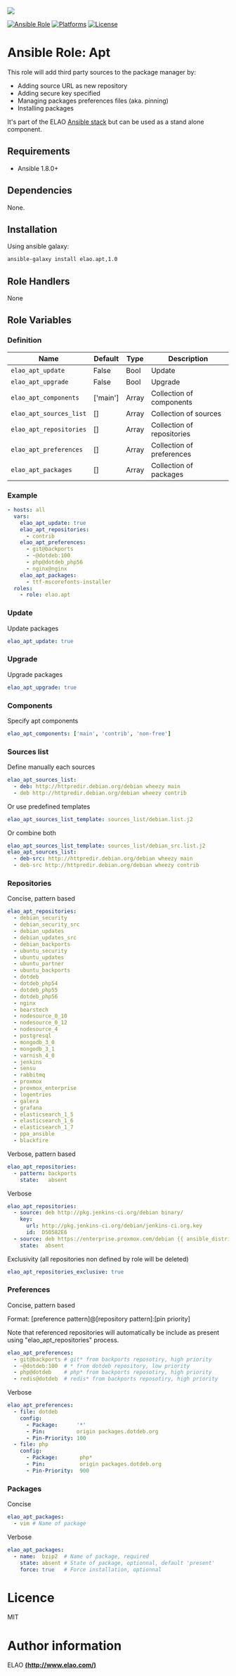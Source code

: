 <img src="http://www.elao.com/images/corpo/logo_red_small.png"/>

[![Ansible Role](https://img.shields.io/ansible/role/5533.svg?style=plastic)](https://galaxy.ansible.com/list#/roles/5533) [![Platforms](https://img.shields.io/badge/platforms-debian-lightgrey.svg?style=plastic)](#) [![License](http://img.shields.io/:license-mit-lightgrey.svg?style=plastic)](#)

# Ansible Role: Apt

This role will add third party sources to the package manager by:
- Adding source URL as new repository
- Adding secure key specified
- Managing packages preferences files (aka. pinning)
- Installing packages

It's part of the ELAO <a href="http://www.manalas.com" target="_blank">Ansible stack</a> but can be used as a stand alone component.

## Requirements

- Ansible 1.8.0+

## Dependencies

None.

## Installation

Using ansible galaxy:

```bash
ansible-galaxy install elao.apt,1.0
```

## Role Handlers

None

## Role Variables

### Definition

| Name                    | Default  | Type  | Description                |
| ----------------------- | -------- | ----- | -------------------------- |
| `elao_apt_update`       | False    | Bool  | Update                     |
| `elao_apt_upgrade`      | False    | Bool  | Upgrade                    |
| `elao_apt_components`   | ['main'] | Array | Collection of components   |
| `elao_apt_sources_list` | []       | Array | Collection of sources      |
| `elao_apt_repositories` | []       | Array | Collection of repositories |
| `elao_apt_preferences`  | []       | Array | Collection of preferences  |
| `elao_apt_packages`     | []       | Array | Collection of packages     |

### Example

```yaml
- hosts: all
  vars:
    elao_apt_update: true
    elao_apt_repositories:
      - contrib
    elao_apt_preferences:
      - git@backports
      - ~@dotdeb:100
      - php@dotdeb_php56
      - nginx@nginx
    elao_apt_packages:
      - ttf-mscorefonts-installer
  roles:
    - role: elao.apt
```

### Update

Update packages

```yaml
elao_apt_update: true
```

### Upgrade

Upgrade packages

```yaml
elao_apt_upgrade: true
```

### Components

Specify apt components

```yaml
elao_apt_components: ['main', 'contrib', 'non-free']
```

### Sources list

Define manually each sources

```yaml
elao_apt_sources_list:
  - deb: http://httpredir.debian.org/debian wheezy main
  - deb http://httpredir.debian.org/debian wheezy contrib
```

Or use predefined templates

```yaml
elao_apt_sources_list_template: sources_list/debian.list.j2
```

Or combine both

```yaml
elao_apt_sources_list_template: sources_list/debian_src.list.j2
elao_apt_sources_list:
  - deb-src: http://httpredir.debian.org/debian wheezy main
  - deb-src http://httpredir.debian.org/debian wheezy contrib
```

### Repositories

Concise, pattern based

```yaml
elao_apt_repositories:
  - debian_security
  - debian_security_src
  - debian_updates
  - debian_updates_src
  - debian_backports
  - ubuntu_security
  - ubuntu_updates
  - ubuntu_partner
  - ubuntu_backports
  - dotdeb
  - dotdeb_php54
  - dotdeb_php55
  - dotdeb_php56
  - nginx
  - bearstech
  - nodesource_0_10
  - nodesource_0_12
  - nodesource_4
  - postgresql
  - mongodb_3_0
  - mongodb_3_1
  - varnish_4_0
  - jenkins
  - sensu
  - rabbitmq
  - proxmox
  - proxmox_enterprise
  - logentries
  - galera
  - grafana
  - elasticsearch_1_5
  - elasticsearch_1_6
  - elasticsearch_1_7
  - ppa_ansible
  - blackfire
```

Verbose, pattern based

```yaml
elao_apt_repositories:
  - pattern: backports
    state:   absent
```

Verbose

```yaml
elao_apt_repositories:
  - source: deb http://pkg.jenkins-ci.org/debian binary/
    key:
      url: http://pkg.jenkins-ci.org/debian/jenkins-ci.org.key
      id:  D50582E6
  - source: deb https://enterprise.proxmox.com/debian {{ ansible_distribution_release }} pve-enterprise
    state:  absent
```

Exclusivity (all repositories non defined by role will be deleted)

```yaml
elao_apt_repositories_exclusive: true
```

### Preferences

Concise, pattern based

Format: [preference pattern]@[repository pattern]:[pin priority]

Note that referenced repositories will automatically be include as present using "elao_apt_repositories" process.

```yaml
elao_apt_preferences:
  - git@backports # git* from backports reposotiry, high priority
  - ~@dotdeb:100  # * from dotdeb repository, low priority
  - php@dotdeb    # php* from backports reposotiry, high priority
  - redis@dotdeb  # redis* from backports reposotiry, high priority
```

Verbose

```yaml
elao_apt_preferences:
  - file: dotdeb
    config:
      - Package:      '*'
      - Pin:          origin packages.dotdeb.org
      - Pin-Priority: 100
  - file: php
    config:
      - Package:       php*
      - Pin:           origin packages.dotdeb.org
      - Pin-Priority:  900
```

### Packages

Concise

```yaml
elao_apt_packages:
  - vim # Name of package
```

Verbose

```yaml
elao_apt_packages:
  - name:  bzip2  # Name of package, required
    state: absent # State of package, optionnal, default 'present'
    force: true   # Force installation, optionnal
```

# Licence

MIT

# Author information

ELAO [**(http://www.elao.com/)**](http://www.elao.com)

